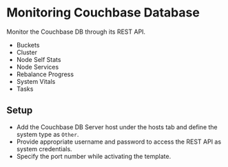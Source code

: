 Monitoring Couchbase Database
=============================

Monitor the Couchbase DB through its REST API.

* Buckets
* Cluster
* Node Self Stats
* Node Services
* Rebalance Progress
* System Vitals
* Tasks

Setup
-----
* Add the Couchbase DB Server host under the hosts tab and define the system type as `Other`.
* Provide appropriate username and password to access the REST API as system credentials.
* Specify the port number while activating the template.
